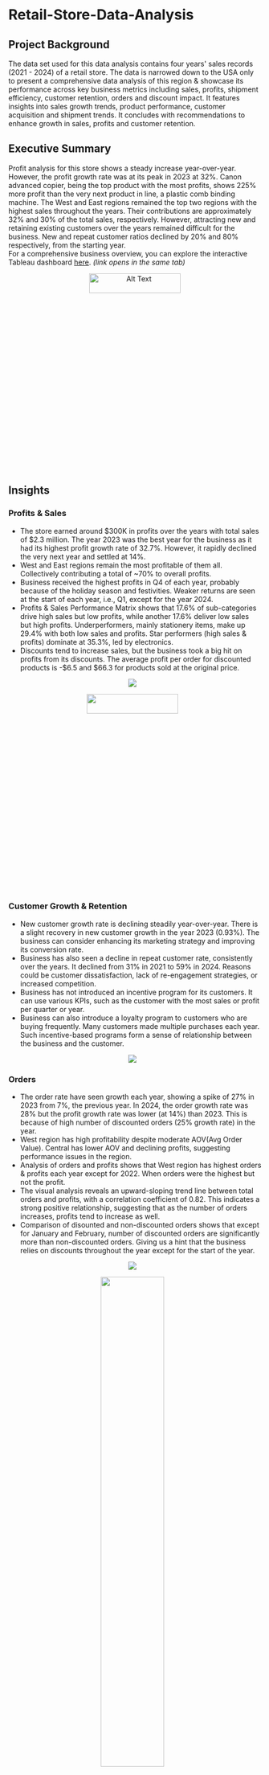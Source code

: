 # Retail-Store-Data-Analysis
## Project Background
The data set used for this data analysis contains four years' sales records (2021 - 2024) of a retail store. The data is narrowed down to the USA only to present a comprehensive data analysis of this region & showcase its performance across key business metrics including sales, profits, shipment efficiency, customer retention, orders and discount impact. It features insights into sales growth trends, product performance, customer acquisition and shipment trends. It concludes with recommendations to enhance growth in sales, profits and customer retention.
## Executive Summary
Profit analysis for this store shows a steady increase year-over-year. However, the profit growth rate was at its peak in 2023 at 32%. Canon advanced copier, being the top product with the most profits, shows 225% more profit than the very next product in line, a plastic comb binding machine. The West and East regions remained the top two regions with the highest sales throughout the years. Their contributions are approximately 32% and 30% of the total sales, respectively. However, attracting new and retaining existing customers over the years remained difficult for the business. New and repeat customer ratios declined by 20% and 80% respectively, from the starting year.<br/>
For a comprehensive business overview, you can explore the interactive Tableau dashboard <a href="https://public.tableau.com/views/RetailShop-ExecutiveSummary/ExecutiveSummary?:language=en-GB&:sid=&:redirect=auth&:display_count=n&:origin=viz_share_link">here</a>. <i>(link opens in the same tab)</i>

<p align="center">
    <img align="center" src="images/dashboard.png" alt="Alt Text" style="width:60%; height:10%;"/>
</p>

## Insights
### Profits & Sales
- The store earned around $300K in profits over the years with total sales of $2.3 million. The year 2023 was the best year for the business as it had its highest profit growth rate of 32.7%. However, it rapidly declined the very next year and settled at 14%.
- West and East regions remain the most profitable of them all. Collectively contributing a total of ~70% to overall profits.
- Business received the highest profits in Q4 of each year, probably because of the holiday season and festivities. Weaker returns are seen at the start of each year, i.e., Q1, except for the year 2024.
- Profits & Sales Performance Matrix shows that 17.6% of sub-categories drive high sales but low profits, while another 17.6% deliver low sales but high profits. Underperformers, mainly stationery items, make up 29.4% with both low sales and profits. Star performers (high sales & profits) dominate at 35.3%, led by electronics.
- Discounts tend to increase sales, but the business took a big hit on profits from its discounts. The average profit per order for discounted products is -$6.5 and $66.3 for products sold at the original price.

<p align="center">
    <img align="center" src="images/ProfitsSales.png" style="margin-right: 10px;"/>
</p>
<p align="center">
    <img align="center" src="images/CatsPerfMatrix.png" style="margin-right: 10px; width:60%; height:10%;"/>
</p>

### Customer Growth & Retention
- New customer growth rate is declining steadily year-over-year. There is a slight recovery in new customer growth in the year 2023 (0.93%). The business can consider enhancing its marketing strategy and improving its conversion rate.
- Business has also seen a decline in repeat customer rate, consistently over the years. It declined from 31% in 2021 to 59% in 2024. Reasons could be customer dissatisfaction, lack of re-engagement strategies, or increased competition.
- Business has not introduced an incentive program for its customers. It can use various KPIs, such as the customer with the most sales or profit per quarter or year.
- Business can also introduce a loyalty program to customers who are buying frequently. Many customers made multiple purchases each year. Such incentive-based programs form a sense of relationship between the business and the customer.

<p align="center">
    <img align="center" src="images/Customers.png" style="margin-right: 10px;"/>
</p>

### Orders
- The order rate have seen growth each year, showing a spike of 27% in 2023 from 7%, the previous year. In 2024, the order growth rate was 28% but the profit growth rate was lower (at 14%) than 2023. This is because of high number of discounted orders (25% growth rate) in the year.
- West region has high profitability despite moderate AOV(Avg Order Value). Central has lower AOV and declining profits, suggesting performance issues in the region.
- Analysis of orders and profits shows that West region has highest orders & profits each year except for 2022. When orders were the highest but not the profit.
- The visual analysis reveals an upward-sloping trend line between total orders and profits, with a correlation coefficient of 0.82. This indicates a strong positive relationship, suggesting that as the number of orders increases, profits tend to increase as well.
- Comparison of disounted and non-discounted orders shows that except for January and February, number of discounted orders are significantly more than non-discounted orders. Giving us a hint that the business relies on discounts throughout the year except for the start of the year. 
  
<p align="center">
  <img src="images/OrdersProfits&Trend.png" style="margin-right: 10px;"/>
</p>
<p align="center">
  <img src="images/DiscountNoDiscount.png" style="margin-right: 10px; width: 50%"/>
</p>

### Shipment
- Most of the customers preferred to choose "Standard Class" as the shipment method across all regions for each year.
- Early shipments are observed only in Standard Class (69.7%) and Second Class (38.9%), while no other shipping methods record early deliveries. This suggests operational efficiency is skewed toward specific shipping modes, potentially creating inconsistent customer experiences across delivery options.
- The business needs drastic improvement in it's shipping process. Data shows that between 25% and 28% of the orders are shipped late every year and it has increased in the last year. This weakens the positive impact of early shipment percentage (~50% yearly). Each region is showing increase in late shipment, atleast for the last year of the business, 2024.
- There is an enormous difference in shipping efficiency among various shipping methods. Business has seen between 84% to 77% orders shipping late for "First Class" shipping method throughout the four(4) years and between 2% to ~6% for "Same day" method. The other two shipping methods i.e. Standard & Second class, are in between.
- 
<p align="center">
  <img src="images/EarlyLateShip.png" style="margin-right: 10px;"/>
</p>
<p align="center">
  <img src="images/LateShipTrend.png" style="margin-right: 10px;"/>
</p>

### Products
- Sales for the three categories i.e. electronics, home interiors and stationery, are quite close to one another. The most contribution is by electronics at 36.4%, followed by home interiors (32.3%) and stationery (31.3%).
- More than half of the products in the data belong to the stationery category (57%). However, electronics make half of the overall profit (50.7%).
- The business is launching fewer new products each year in any category, with most falling in the bottom 50% of sales, except one in the electronics category. This reliance on older products may stabilize sales, it also underscores the need to boost innovation and marketing for new products to reap sales benefits in the years to come.
- The products portfolio is weighted toward Growth-stage products (30%), signaling expansion potential, while a sizable share is in Decline or Discontinued stage (38%), highlighting risk of product churn. Reactivated items (17%) show promise but the low Maturity share (2%) suggests limited long-term stability. Nearly 10% unclassified products indicate gaps in lifecycle visibility.
- Many products sell strongly without discounts. However, the 20% discount consistently drives higher order volumes across categories. This suggests an optimal balance between boosting sales and maintaining profitability. Deep discounts of 50% and more, appear in each category. This signals weak demand or inventory issues, which raises the risk of margin erosion.

<p align="center">
    <img src="images/CategoriesSummary.png" style="margin-right: 10px;"/>
</p>
<p align="center">
    <img src="images/NewProductsAndPLC.png" style="margin-right: 10px;"/>
</p>
<p align="center">
    <img src="images/SubCatsOrdersDiscounts.png" style="margin-right: 10px;"/>
</p>

### Recommendations
#### Products
- Focus on margin improvement for high-sales/low-profit sub-categories, streamline or reposition underperformers, and continue investing in electronics and other star performers to sustain growth.
- Reassess discounting policies by limiting deep discounts to slow-moving inventory only and prioritize margin-protection strategies on strong sellers. Introduce data-driven, targeted promotions to boost sales without eroding overall profitability.
- Prioritize scaling Growth products, review Decline/Discontinued items for pruning or repositioning, and strengthen monitoring of reactivated and unclassified products to capture hidden opportunities.
- Limit unnecessary discounts on products with proven no-discount demand to protect profitability.
- Standardize the 20% discount level as a benchmark for promotional campaigns.
- Evaluate logistics processes for First Class and Same Day shipping to identify bottlenecks and explore strategies to standardize early or on-time deliveries across all shipment modes."
### Caveats
- The dataset does not explicitly distinguish between new and existing products. For this analysis, products were classified as “new” in the year of their first recorded order. This approach assumes that the year of first order of a product is the introduction year of that product, which may not always reflect the actual launch year.

